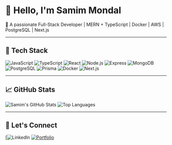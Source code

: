 # 👋 Hello, I'm Samim Mondal

🚀 A passionate Full-Stack Developer | MERN + TypeScript | Docker | AWS | PostgreSQL | Next.js

---

## 🧰 Tech Stack

![JavaScript](https://img.shields.io/badge/-JavaScript-F7DF1E?style=for-the-badge&logo=javascript&logoColor=black)
![TypeScript](https://img.shields.io/badge/-TypeScript-3178C6?style=for-the-badge&logo=typescript&logoColor=white)
![React](https://img.shields.io/badge/-React-61DAFB?style=for-the-badge&logo=react&logoColor=black)
![Node.js](https://img.shields.io/badge/-Node.js-339933?style=for-the-badge&logo=node.js&logoColor=white)
![Express](https://img.shields.io/badge/-Express-000000?style=for-the-badge&logo=express&logoColor=white)
![MongoDB](https://img.shields.io/badge/-MongoDB-4EA94B?style=for-the-badge&logo=mongodb&logoColor=white)
![PostgreSQL](https://img.shields.io/badge/-PostgreSQL-4169E1?style=for-the-badge&logo=postgresql&logoColor=white)
![Prisma](https://img.shields.io/badge/-Prisma-2D3748?style=for-the-badge&logo=prisma&logoColor=white)
![Docker](https://img.shields.io/badge/-Docker-2496ED?style=for-the-badge&logo=docker&logoColor=white)
![Next.js](https://img.shields.io/badge/-Next.js-000000?style=for-the-badge&logo=next.js&logoColor=white)

---

## 📈 GitHub Stats

![Samim's GitHub Stats](https://github-readme-stats.vercel.app/api?username=devsamim&show_icons=true&theme=tokyonight)
![Top Languages](https://github-readme-stats.vercel.app/api/top-langs/?username=devsamim&layout=compact&theme=tokyonight)

---

## 🔗 Let's Connect

[![[LinkedIn](https://img.shields.io/badge/-LinkedIn-0077B5?style=flat-square&logo=linkedin&logoColor=white)](https://linkedin.com/in/your-profile](https://www.linkedin.com/public-profile/settings?trk=d_flagship3_profile_self_view_public_profile))  
[![Portfolio](https://img)]()
